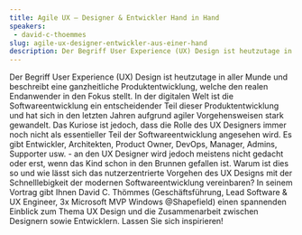 ```yaml
---
title: Agile UX – Designer & Entwickler Hand in Hand
speakers:
 - david-c-thoemmes
slug: agile-ux-designer-entwickler-aus-einer-hand
description: Der Begriff User Experience (UX) Design ist heutzutage in aller Munde und beschreibt eine ganzheitliche Produktentwicklung, welche den realen Endanwender in den Fokus stellt. 
---
```

Der Begriff User Experience (UX) Design ist heutzutage in aller Munde und beschreibt eine ganzheitliche Produktentwicklung, welche den realen Endanwender in den Fokus stellt. In der digitalen Welt ist die Softwareentwicklung ein entscheidender Teil dieser Produktentwicklung und hat sich in den letzten Jahren aufgrund agiler Vorgehensweisen stark gewandelt. Das Kuriose ist jedoch, dass die Rolle des UX Designers immer noch nicht als essentieller Teil der Softwareentwicklung angesehen wird. Es gibt Entwickler, Architekten, Product Owner, DevOps, Manager, Admins, Supporter usw. - an den UX Designer wird jedoch meistens nicht gedacht oder erst, wenn das Kind schon in den Brunnen gefallen ist. Warum ist dies so und wie lässt sich das nutzerzentrierte Vorgehen des UX Designs mit der Schnelllebigkeit der modernen Softwareentwicklung vereinbaren? In seinem Vortrag gibt Ihnen David C. Thömmes (Geschäftsführung, Lead Software & UX Engineer, 3x Microsoft MVP Windows @Shapefield) einen spannenden Einblick zum Thema UX Design und die Zusammenarbeit zwischen Designern sowie Entwicklern. Lassen Sie sich inspirieren!